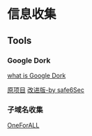 # 信息收集

## Tools

### Google Dork

[what is Google Dork](https://zhuanlan.zhihu.com/p/32074947)

[原项目](https://github.com/nerrorsec/GoogleDorker)
[改进版-by safe6Sec](https://github.com/safe6Sec/GoogleDorker)

### 子域名收集

[OneForALL](https://github.com/shmilylty/OneForAll)